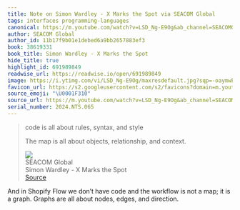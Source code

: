 ```yaml
---
title: Note on Simon Wardley - X Marks the Spot via SEACOM Global
tags: interfaces programming-languages
canonical: https://m.youtube.com/watch?v=LSD_Ng-E9Og&ab_channel=SEACOMGlobal
author: SEACOM Global
author_id: 11b17f9b01e1debed6a9bb2657883ef3
book: 38619331
book_title: Simon Wardley - X Marks the Spot
hide_title: true
highlight_id: 691989849
readwise_url: https://readwise.io/open/691989849
image: https://i.ytimg.com/vi/LSD_Ng-E9Og/maxresdefault.jpg?sqp=-oaymwEmCIAKENAF8quKqQMa8AEB-AH-CYAC0AWKAgwIABABGH8gEyghMA8=&rs=AOn4CLCmP1-Zz3qlk1ncUZC6cg1fA9yuyQ
favicon_url: https://s2.googleusercontent.com/s2/favicons?domain=m.youtube.com
source_emoji: "\U0001F310"
source_url: https://m.youtube.com/watch?v=LSD_Ng-E9Og&ab_channel=SEACOMGlobal#:~:text=code%20is%20all,relationship%2C%20and%20context.
serial_number: 2024.NTS.065
---
```

> code is all about rules, syntax, and style
> 
> The map is all about objects, relationship, and context.
> <div class="quoteback-footer"><div class="quoteback-avatar"><img class="mini-favicon" src="https://s2.googleusercontent.com/s2/favicons?domain=m.youtube.com"></div><div class="quoteback-metadata"><div class="metadata-inner"><span style="display:none">FROM:</span><div aria-label="SEACOM Global" class="quoteback-author"> SEACOM Global</div><div aria-label="Simon Wardley - X Marks the Spot" class="quoteback-title"> Simon Wardley - X Marks the Spot</div></div></div><div class="quoteback-backlink"><a target="_blank" aria-label="go to the full text of this quotation" rel="noopener" href="https://m.youtube.com/watch?v=LSD_Ng-E9Og&ab_channel=SEACOMGlobal#:~:text=code%20is%20all,relationship%2C%20and%20context." class="quoteback-arrow"> Source</a></div></div>

And in Shopify Flow we don’t have code and the workflow is not a map; it is a graph. Graphs are all about nodes, edges, and direction.